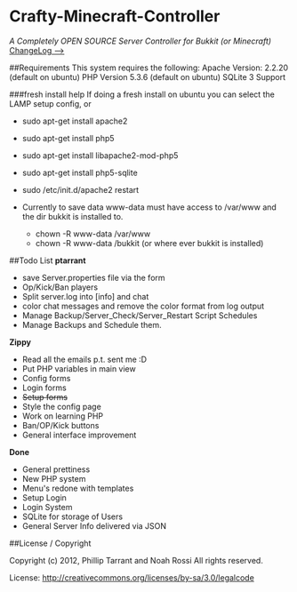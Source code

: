 Crafty-Minecraft-Controller
===========================
*A Completely OPEN SOURCE Server Controller for Bukkit (or Minecraft)*<br />
[ChangeLog -->](https://github.com/ptarrant/cmc/blob/master/changelog.md)


##Requirements
This system requires the following:
Apache Version: 2.2.20 (default on ubuntu)
PHP Version 5.3.6 (default on ubuntu)
SQLite 3 Support

###fresh install help
If doing a fresh install on ubuntu you can select the LAMP setup config, or

* sudo apt-get install apache2

* sudo apt-get install php5

* sudo apt-get install libapache2-mod-php5

* sudo apt-get install php5-sqlite

* sudo /etc/init.d/apache2 restart

* Currently to save data www-data must have access to /var/www and the dir bukkit is installed to.
    * chown -R www-data /var/www
    * chown -R www-data /bukkit (or where ever bukkit is installed)

##Todo List
 **ptarrant**
 * save Server.properties file via the form
 * Op/Kick/Ban players
 * Split server.log into [info] and chat
 * color chat messages and remove the color format from log output
 * Manage Backup/Server_Check/Server_Restart Script Schedules
 * Manage Backups and Schedule them.

**Zippy**
 * Read all the emails p.t. sent me :D
 * Put PHP variables in main view
 * Config forms
 * Login forms
 * ~~Setup forms~~
 * Style the config page
 * Work on learning PHP
 * Ban/OP/Kick buttons
 * General interface improvement

**Done**
 * General prettiness
 * New PHP system
 * Menu's redone with templates
 * Setup Login
 * Login System
 * SQLite for storage of Users
 * General Server Info delivered via JSON
 


##License / Copyright

Copyright (c) 2012, Phillip Tarrant and Noah Rossi
All rights reserved.

License: http://creativecommons.org/licenses/by-sa/3.0/legalcode

 
